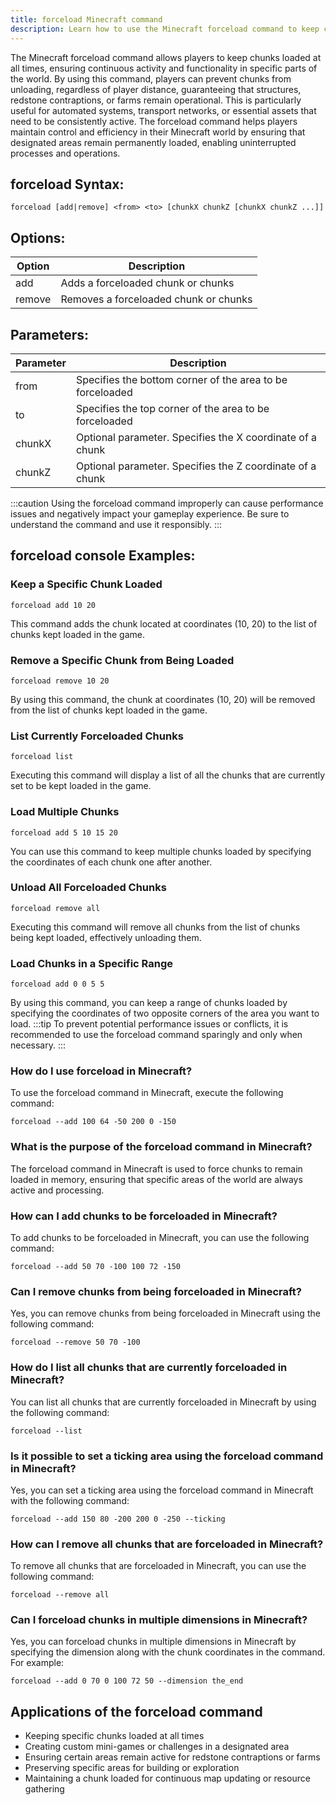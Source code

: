 ```yaml
---
title: forceload Minecraft command
description: Learn how to use the Minecraft forceload command to keep chunks loaded, ensuring constant activity and functionality in specific parts of your world.
---
```


The Minecraft forceload command allows players to keep chunks loaded at all times, ensuring continuous activity and functionality in specific parts of the world. By using this command, players can prevent chunks from unloading, regardless of player distance, guaranteeing that structures, redstone contraptions, or farms remain operational. This is particularly useful for automated systems, transport networks, or essential assets that need to be consistently active. The forceload command helps players maintain control and efficiency in their Minecraft world by ensuring that designated areas remain permanently loaded, enabling uninterrupted processes and operations.
## forceload Syntax:
```console
forceload [add|remove] <from> <to> [chunkX chunkZ [chunkX chunkZ ...]]
```
## Options:
| Option    | Description                             |
|-----------|-----------------------------------------|
| add       | Adds a forceloaded chunk or chunks       |
| remove    | Removes a forceloaded chunk or chunks    |

## Parameters:
| Parameter | Description                                                |
|-----------|------------------------------------------------------------|
| from      | Specifies the bottom corner of the area to be forceloaded  |
| to        | Specifies the top corner of the area to be forceloaded     |
| chunkX    | Optional parameter. Specifies the X coordinate of a chunk  |
| chunkZ    | Optional parameter. Specifies the Z coordinate of a chunk  |

:::caution
Using the forceload command improperly can cause performance issues and negatively impact your gameplay experience. Be sure to understand the command and use it responsibly.
:::
## forceload console Examples:
### Keep a Specific Chunk Loaded
```console
forceload add 10 20
```
This command adds the chunk located at coordinates (10, 20) to the list of chunks kept loaded in the game.

### Remove a Specific Chunk from Being Loaded
```console
forceload remove 10 20
```
By using this command, the chunk at coordinates (10, 20) will be removed from the list of chunks kept loaded in the game.

### List Currently Forceloaded Chunks
```console
forceload list
```
Executing this command will display a list of all the chunks that are currently set to be kept loaded in the game.

### Load Multiple Chunks
```console
forceload add 5 10 15 20
```
You can use this command to keep multiple chunks loaded by specifying the coordinates of each chunk one after another.

### Unload All Forceloaded Chunks
```console
forceload remove all
```
Executing this command will remove all chunks from the list of chunks being kept loaded, effectively unloading them.

### Load Chunks in a Specific Range
```console
forceload add 0 0 5 5
```
By using this command, you can keep a range of chunks loaded by specifying the coordinates of two opposite corners of the area you want to load.
:::tip
To prevent potential performance issues or conflicts, it is recommended to use the forceload command sparingly and only when necessary.
:::

### How do I use forceload in Minecraft?
To use the forceload command in Minecraft, execute the following command:
```console
forceload --add 100 64 -50 200 0 -150
```

### What is the purpose of the forceload command in Minecraft?
The forceload command in Minecraft is used to force chunks to remain loaded in memory, ensuring that specific areas of the world are always active and processing.

### How can I add chunks to be forceloaded in Minecraft?
To add chunks to be forceloaded in Minecraft, you can use the following command:
```console
forceload --add 50 70 -100 100 72 -150
```

### Can I remove chunks from being forceloaded in Minecraft?
Yes, you can remove chunks from being forceloaded in Minecraft using the following command:
```console
forceload --remove 50 70 -100
```

### How do I list all chunks that are currently forceloaded in Minecraft?
You can list all chunks that are currently forceloaded in Minecraft by using the following command:
```console
forceload --list
```

### Is it possible to set a ticking area using the forceload command in Minecraft?
Yes, you can set a ticking area using the forceload command in Minecraft with the following command:
```console
forceload --add 150 80 -200 200 0 -250 --ticking
```

### How can I remove all chunks that are forceloaded in Minecraft?
To remove all chunks that are forceloaded in Minecraft, you can use the following command:
```console
forceload --remove all
```

### Can I forceload chunks in multiple dimensions in Minecraft?
Yes, you can forceload chunks in multiple dimensions in Minecraft by specifying the dimension along with the chunk coordinates in the command. For example:
```console
forceload --add 0 70 0 100 72 50 --dimension the_end
```
## Applications of the forceload command
- Keeping specific chunks loaded at all times
- Creating custom mini-games or challenges in a designated area
- Ensuring certain areas remain active for redstone contraptions or farms
- Preserving specific areas for building or exploration
- Maintaining a chunk loaded for continuous map updating or resource gathering